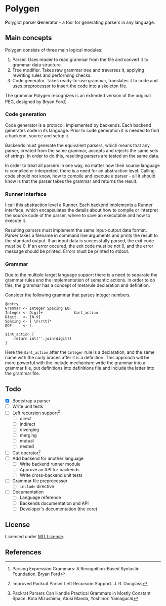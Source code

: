 # Polygen

**P**olyglot parser **G**enerator - a tool for generating parsers in any
language.

## Main concepts

Polygen consists of three main logical modules:
1. Parser. Uses reader to read grammar from the file and convert it to
    grammar data structure.
2. Tree modifier. Takes raw grammar tree and traverses it, applying rewriting
    rules and performing checks.
3. Code generator. Takes ready-to-use grammar, translates it to code and
    uses preprocessor to insert the code into a skeleton file.

The grammar Polygen recognizes is an extended version of the original
PEG, designed by Bryan Ford[^peg-bf]

### Code generation

Code generator is a protocol, implemented by backends. Each backend generates
code in its language. Prior to code generation it is needed to find a backend,
source and setup it.

Backends must generate the equivalent parsers, which means that any parser,
created from the same grammar, accepts and rejects the same sets of strings.
In order to do this, resulting parsers are tested on the same data.

In order to treat all parsers in one way, no matter how their source language
is compiled or interpreted, there is a need for an abstraction level. Calling
code should not know, how to compile and execute a parser - all it should know
is that the parser takes the grammar and returns the result.

### Runner interface

I call this abstraction level a Runner. Each backend implements a Runner
interface, which encapsulates the details about how to compile or interpret
the source code of the parser, where to save an executable and how to execute
it.

Resulting parsers must implement the same input-output data format. Parser
takes a filename in command line arguments and prints the result to the
standard output. If an input data is successfully parsed, the exit code must
be 0. If an error occured, the exit code must be not 0, and the error message
should be printed. Errors must be printed to stdout.

### Grammar

Due to the multiple target language support there is a need to separate
the grammar rules and the implementation of semantic actions. In order to do
this, the grammar has a concept of metarule declaration and definition.

Consider the following grammar that parses integer numbers.

```
@entry
Grammar <- Integer Spacing EOF
Integer <- Digit+              $int_action
Digit   <- [0-9]
Spacing <- [ \n\r\t]*
EOF     <- !.

$int_action {
    return int(''.join(digit))
}
```

Here the `$int_action` after the `Integer` rule is a declaration, and
the same name with the curly braces after it is a definition. This approach
will be more powerful with the include mechanism: write the grammar into
a grammar file, put definitions into definitions file and include the latter
into the grammar file.

## Todo

- [x] Bootstrap a parser
- [ ] Write unit tests
- [ ] Left recursion support[^lr-jrdouglass1]
    - [ ] direct
    - [ ] indirect
    - [ ] diverging
    - [ ] merging
    - [ ] mutual
    - [ ] nested
- [ ] Cut operator[^cuts1]
- [ ] Add backend for another language
    - [ ] Write backend runner module
    - [ ] Approve an API for backends
    - [ ] Write cross-backend unit tests
- [ ] Grammar file preprocessor
    - [ ] `include` directive
- [ ] Documentation
    - [ ] Language reference
    - [ ] Backends documentation and API
    - [ ] Developer's documentation (the core)

## License

Licensed under [MIT License](./LICENSE).

## References

[^peg-bf]: Parsing Expression Grammars: A Recognition-Based Syntastic
Foundation. Bryan Ford

[^lr-jrdouglass1]: Improved Packrat Parser Left Recursion Support.
J. R. Douglass

[^cuts1]: Packrat Parsers Can Handle Practical Grammars in Mostly Constant
Space. Kota Mizushima, Atusi Maeda, Yoshinori Yamaguchi
